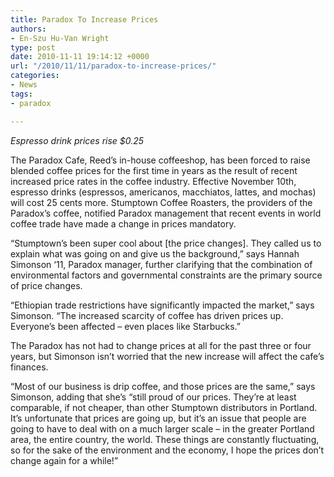 ```yaml
---
title: Paradox To Increase Prices
authors:
- En-Szu Hu-Van Wright
type: post
date: 2010-11-11 19:14:12 +0000
url: "/2010/11/11/paradox-to-increase-prices/"
categories:
- News
tags:
- paradox

---
```

_Espresso drink prices rise $0.25_

The Paradox Cafe, Reed’s in-house coffeeshop, has been forced to raise blended coffee prices for the first time in years as the result of recent increased price rates in the coffee industry. Effective November 10th, espresso drinks (espressos, americanos, macchiatos, lattes, and mochas) will cost 25 cents more. Stumptown Coffee Roasters, the providers of the Paradox’s coffee, notified Paradox management that recent events in world coffee trade have made a change in prices mandatory.

“Stumptown’s been super cool about [the price changes]. They called us to explain what was going on and give us the background,” says Hannah Simonson ‘11, Paradox manager, further clarifying that the combination of environmental factors and governmental constraints are the primary source of price changes.

“Ethiopian trade restrictions have significantly impacted the market,” says Simonson. “The increased scarcity of coffee has driven prices up. Everyone’s been affected &#8211; even places like Starbucks.”

The Paradox has not had to change prices at all for the past three or four years, but Simonson isn’t worried that the new increase will affect the cafe’s finances.

“Most of our business is drip coffee, and those prices are the same,” says Simonson, adding that she’s “still proud of our prices. They’re at least comparable, if not cheaper, than other Stumptown distributors in Portland. It’s unfortunate that prices are going up, but it’s an issue that people are going to have to deal with on a much larger scale &#8211; in the greater Portland area, the entire country, the world. These things are constantly fluctuating, so for the sake of the environment and the economy, I hope the prices don’t change again for a while!&#8221;